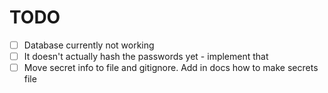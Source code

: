 # TODO

- [ ] Database currently not working
- [ ] It doesn't actually hash the passwords yet - implement that
- [ ] Move secret info to file and gitignore. Add in docs how to make secrets file
